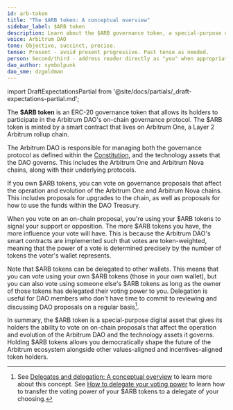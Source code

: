 ```yaml
---
id: arb-token
title: "The $ARB token: A conceptual overview"
sidebar_label: $ARB token
description: Learn about the $ARB governance token, a special-purpose digital asset that gives its holders the ability to vote on on-chain proposals that affect the operation and evolution of the Arbitrum DAO and the technology assets it governs.
voice: Arbitrum DAO
tone: Objective, succinct, precise.
tense: Present - avoid present progressive. Past tense as needed.
person: Second/third - address reader directly as "you" when appropriate, refer to the DAO as the DAO, not as "we".
dao_author: symbolpunk
dao_sme: dzgoldman
---
```


import DraftExpectationsPartial from '@site/docs/partials/_draft-expectations-partial.md'; 

<DraftExpectationsPartial />

The **$ARB token** is an ERC-20 <a data-quicklook-from='governance-token'>governance token</a> that allows its holders to participate in the <a data-quicklook-from="arbitrum-dao">Arbitrum DAO's</a> on-chain governance protocol. The $ARB token is minted by a <a data-quicklook-from='smart-contract'>smart contract</a> that lives on <a data-quicklook-from='arbitrum-one'>Arbitrum One</a>, a <a data-quicklook-from='layer-2-l2'>Layer 2</a>  <a data-quicklook-from='arbitrum-rollup-chain'>Arbitrum rollup chain</a>.

The <a data-quicklook-from='arbitrum-dao'>Arbitrum DAO</a> is responsible for managing both the governance protocol as defined within the [Constitution](../dao-constitution.md), and the technology assets that the DAO governs. This includes the <a data-quicklook-from='arbitrum-one'>Arbitrum One</a> and <a data-quicklook-from='arbitrum-nova'>Arbitrum Nova</a> chains, along with their underlying protocols.

If you own $ARB tokens, you can vote on governance proposals that affect the operation and evolution of the Arbitrum One and Arbitrum Nova chains. This includes proposals for upgrades to the chain, as well as proposals for how to use the funds within the <a data-quicklook-from='arbitrum-dao-treasury'>DAO Treasury</a>.

When you vote on an on-chain proposal, you're using your $ARB tokens to signal your support or opposition. The more $ARB tokens you have, the more influence your vote will have. This is because the Arbitrum DAO's smart contracts are implemented such that votes are <a data-quicklook-from='tokenweighted-governance'>token-weighted</a>, meaning that the power of a vote is determined precisely by the number of tokens the voter's wallet represents.

Note that $ARB tokens can be <a data-quicklook-from='delegate'>delegated</a> to other wallets. This means that you can vote using your own $ARB tokens (those in your own wallet), but you can also vote using someone else's $ARB tokens as long as the owner of those tokens has delegated their voting power to you. Delegation is useful for DAO members who don't have time to commit to reviewing and discussing DAO proposals on a regular basis[^1].

In summary, the $ARB token is a special-purpose digital asset that gives its holders the ability to vote on on-chain proposals that affect the operation and evolution of the Arbitrum DAO and the technology assets it governs. Holding $ARB tokens allows you democratically shape the future of the Arbitrum ecosystem alongside other values-aligned and incentives-aligned token holders.


[^1]: See [Delegates and delegation: A conceptual overview](./delegate-delegation) to learn more about this concept. See [How to delegate your voting power](../how-tos/select-delegate-voting-power) to learn how to transfer the voting power of your $ARB tokens to a delegate of your choosing.
